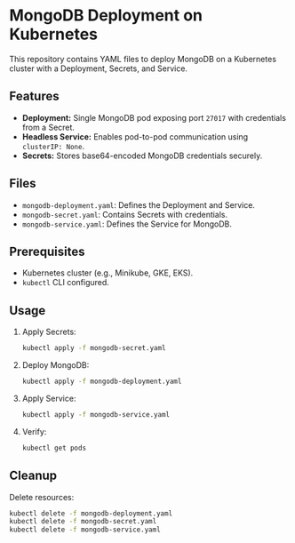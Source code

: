 # MongoDB Deployment on Kubernetes

This repository contains YAML files to deploy MongoDB on a Kubernetes cluster with a Deployment, Secrets, and Service.

## Features

- **Deployment:** Single MongoDB pod exposing port `27017` with credentials from a Secret.
- **Headless Service:** Enables pod-to-pod communication using `clusterIP: None`.
- **Secrets:** Stores base64-encoded MongoDB credentials securely.

## Files

- `mongodb-deployment.yaml`: Defines the Deployment and Service.
- `mongodb-secret.yaml`: Contains Secrets with credentials.
- `mongodb-service.yaml`: Defines the Service for MongoDB.

## Prerequisites

- Kubernetes cluster (e.g., Minikube, GKE, EKS).
- `kubectl` CLI configured.

## Usage

1. Apply Secrets:
    ```bash
    kubectl apply -f mongodb-secret.yaml
    ```
2. Deploy MongoDB:
    ```bash
    kubectl apply -f mongodb-deployment.yaml
    ```
3. Apply Service:
    ```bash
    kubectl apply -f mongodb-service.yaml
    ```
4. Verify:
    ```bash
    kubectl get pods
    ```

## Cleanup

Delete resources:
```bash
kubectl delete -f mongodb-deployment.yaml
kubectl delete -f mongodb-secret.yaml
kubectl delete -f mongodb-service.yaml
```
